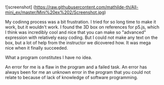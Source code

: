 
![screenshot] (https://raw.githubusercontent.com/mathilde-th/All-mini_ex/master/Mini%20ex%202/Screenshot.jpg)

My codinng process was a bit frustration. I tried for so long time to make it work, but it wouldn't work. I found the 3D box on references for p5.js, which I think was incredibly cool and nice that you can make so "advanced" expression with relatively easy coding.
But I could not make any text on the box, but a lot of help from the instructor we dicovered how. It was mega nice when it finally succeeded.

What a program constitutes I have no idea. 

An error for me is a flaw in the program and a failed task. An error has always been for me an unknown error in the program that you could not relate to because of lack of knowledge of software programming.

